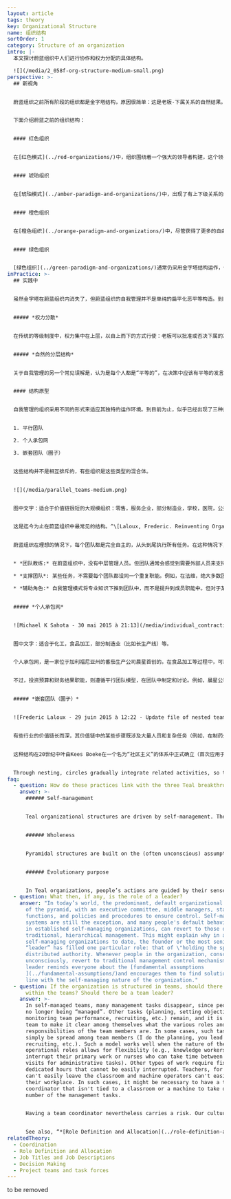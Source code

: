 ```yaml
---
layout: article
tags: theory
key: Organizational Structure
name: 组织结构
sortOrder: 1
category: Structure of an organization
intro: |-
  本文探讨蔚蓝组织中人们进行协作和权力分配的具体结构。

  ![](/media/2_058f-org-structure-medium-small.png)
perspective: >-
  ## 新视角


  蔚蓝组织之前所有阶段的组织都是金字塔结构，原因很简单：这是老板-下属关系的自然结果。在自我管理的组织中，同侪承诺取代了上司与下属的关系，金字塔消失了。权力是分散的，工作由分布式的、自我管理的团队或网络来完成。金字塔的静态等级制度让位给了流动的自然等级制度，在此，影响力流向了最有专业知识、激情或兴趣的人。蔚蓝组织摆脱了指挥和控制结构的僵化和迟钝，可以更迅速地作出反应，更加充满活力。各种反应“道法自然”的发生：组织的整体行为从团队和个人的行为中自然“出现”。^\[Teal organizations can be thought of as an example of a “complex adaptive system”: a "complex macroscopic collection" of relatively "similar and partially connected micro-structures" formed in order to adapt to the changing environment and increase its survivability as a macro-structure. They are complex in that they are dynamic networks of interactions, and their relationships are not aggregations of the individual static entities. They are adaptive in that the individual and collective behaviors mutate and self-organize corresponding to the change-initiating micro-event or collection of events." Source: Complex Adaptive Systems, Wikipedia, <http://en.wikipedia.org/wiki/Complex_adaptive_system>]


  下面介绍蔚蓝之前的组织结构：


  #### 红色组织


  在[红色模式](../red-organizations/)中，组织围绕着一个强大的领导者构建，这个领导者主要是出于恐惧而对其他人行使权力。没有什么正式的等级制度，红色组织在很大程度上依赖于首领的能力让所有成员保持一致，就像群狼围绕着头狼。


  #### 琥珀组织


  在[琥珀模式](../amber-paradigm-and-organizations/)中，出现了有上下级关系的组织结构图，形成了层次金字塔和清晰的指令链条。人们认同职务头衔和他们在等级制度中的地位。决策由层次结构的上层做出，下层只是服从指令。


  #### 橙色组织


  在[橙色组织](../orange-paradigm-and-organizations/)中，尽管获得了更多的自由，金字塔仍然是最基本结构。项目组、虚拟团队、跨职能计划、专家工作人员职能和内部顾问等，都是为了打破严格僵化的职能和层级界限，以加快沟通和促进创新而设置。


  #### 绿色组织


  [绿色组织](../green-paradigm-and-organizations/)通常仍采用金字塔结构运作，但一线成员的权力和自由度更大些。要求高层管理者分享控制权：领导从实干者、问题解决者和万金油转变为“仆人领导”。这通常是一个“倒金字塔”的象征，底层的CEO支持高层和中层管理人员，后者再来支持一线成员。
inPractice: >-
  ## 实践中


  虽然金字塔在蔚蓝组织内消失了，但蔚蓝组织的自我管理并不是单纯的扁平化恶平等构造。到目前为止的蔚蓝组织，根据其不同的运作环境，似乎分为三大类结构。这将在本文做进一步描述。不过这些类型都具有共同属性：权限分散，自然的分层结构。


  ##### *权力分散*


  在传统的等级制度中，权力集中在上层，以自上而下的方式行使：老板可以批准或否决下属的决定。在蔚蓝组织中，权力是分散的：每个感觉到问题或机遇的人都可以采取措施，利用组织对当前主题的集体智慧（流程），启动一个[决策过程](../decision-making/)。这些方法——有时被称为“建议过程”——并不是全体一致的共识决策（而是某个体站出来代表集体做出决策，这是典型的主权积分体运作方式），共识决策是对自我管理结构的一种普遍误解。


  ##### *自然的分层结构*


  关于自我管理的另一个常见误解是，认为是每个人都是“平等的”，在决策中应该有平等的发言权。事实上，当传统的等级制度不复存在时，许多自然的和流动的自然分层结构就会开花——一种基于发展、技能、才能、专长和认可加权的等级制度。在每一个问题上，会有某些同事比其他人更有专业知识、激情、或者更愿意出力。决策权和影响力自然流向这些拥有专业知识或愿意作出贡献的人。流动的、自然的等级制度取代了金字塔的固定权力分层。一个人的影响力取决于其才能、兴趣、技能和同事的信任。不再由个体在组织结构图中的等级位来强制决定或固定化各个成员的权力和影响力。


  #### 结构原型


  自我管理的组织采用不同的形式来适应其独特的运作环境。到目前为止，似乎已经出现了三种类型的自我管理结构：


  1. 平行团队

  2. 个人承包网

  3. 嵌套团队（圈子） 


  这些结构并不是相互排斥的，有些组织是这些类型的混合体。


  ![](/media/parallel_teams-medium.png)


  图中文字：适合于价值链很短的大规模组织：零售，服务企业，部分制造业，学校，医院，公共服务等。


  这是迄今为止在蔚蓝组织中最常见的结构。^\[Laloux, Frederic. Reinventing Organizations. Nelson Parker (2014), page 319.]案例包括布尔佐格（地理团队）和法维（客户团队）（见下文“启发性实践案例”）。如果组织已经成熟到能以团队高度自治的方式分解工作，而不需要太多跨团队的协作时，就非常适合此模型。团队并肩工作。在这个模型中，同事们在团队中自定义自己的角色以及他们对彼此做出的相互承诺。团队通常还会自治的处理招聘、规划、确定投资需求、制定预算（只在需要预算的情况下）、跟踪财务和非财务结果等。


  蔚蓝组织在理想的情况下，每个团队都是完全自主的，从头到尾执行所有任务。在这种情况下，组织中的每个成员都会满意地看到整个组织的目标实现，而不是像大型专业组织中那样，只是其中的一小部分接触到大目标。但有时，在具体业务实践的某些更局部的焦点上，通常还是需要一些人或团队去承担协作或支持角色：


  * *团队教练:* 在蔚蓝组织中，没有中层管理人员。但团队通常会感觉到需要外部人员来支持自己解决问题。在布尔佐格，这些人被称为区域辅导；在RHD，则称为枢纽经理。

  * *支撑团队*: 某些任务，不需要每个团队都设同一个重复职能。例如，在法维，绝大多数团队都是面向客户的单元——奥迪团队、大众汽车团队等。然而，还有少数团队专门负责支持其他团队，例如铸造团队。由各团队轮流运作一个铸造厂很不现实，投资重复的设备在每个团队中建一个铸造厂也毫无意义。RHD则设有公用支撑单元，比如负责培训（其“小型大学”）、房地产和工资管理等职能团队，这些部门支持外围的所有团队单元。

  * *辅助角色:* 自我管理模式将专业知识下推到团队中，而不是提升到成员职能中。但对于某些特定的专业知识或出于协作目的，创建一个辅助角色是有意义的。例如，在法维，设有一位工程师，专门支撑团队间交流创新结果和最佳实践（有助于推广智慧）。


  ##### *个人承包网*


  ![Michael K Sahota - 30 mai 2015 à 21:13](/media/individual_contracting.png "个人承包网")


  图中文字：适合于化工，食品加工，部分制造业（比如长生产线）等。


  个人承包网，是一家位于加利福尼亚州的番茄生产公司晨星首创的。在食品加工等过程中，可以找到一种相对稳定的、适合于食品加工的连续或长链的加工线。流程中的每个主要步骤通常只涉及少数人，因此不需要嵌套结构。通过单独的一对一承包，同事可以与上下游同行和与之密切协作的任何人达成明确的协议。这些承诺通常正式规定在书面文件中。


  不过，投资预算和财务结果职能，则遵循平行团队模型，在团队中制定和讨论。例如，晨星公司称之为“业务单元”，每个业务单元都与流程中的特定步骤（例如，番茄准备、切丁、罐装或包装）或支持服务（例如蒸汽生成或IT）相关联。


  ##### *嵌套团队（圈子）*


  ![Frederic Laloux - 29 juin 2015 à 12:22 - Update file of nested teams (presented as concentric circles rather than stacked in a pyramidal fashion ](/media/nested_teams_2-medium.png "嵌套团队")


  有些行业的价值链长而深，其价值链中的某些步骤既涉及大量人员和复杂任务（例如，在制药公司进行研究或在大型零售银行进行营销）。消费电子公司、大型媒体公司、银行、保险公司、汽车制造商、飞机制造公司和航空公司很可能拥有长而深的价值链。对于这些类型的公司，嵌套团队（通常称为圈子）可能特别合适，因为这个结构允许将总体目标分解为连续的、不太复杂的、更易于管理的片段。


  这种结构在20世纪中叶由Kees Boeke在一个名为“社区主义”的体系中正式确立（首次应用于荷兰的一所学校）。霍尔是由Brian Robertson在他的软件公司trinary software中首创的一种组织系统，它的结构也是嵌套团队（参见下面的“启发性实践案例”）。


  Through nesting, circles gradually integrate related activities, so there is a hierarchy of purpose, complexity, and scope, but not of people or power. Each circle has full authority to make decisions within the scope of its specific purpose. Decisions are not sent upwards, and cannot be overturned by members of overarching circles.
faq:
  - question: How do these practices link with the three Teal breakthroughs?
    answer: >-
      ###### Self-management


      Teal organizational structures are driven by self-management. The traditional boss-subordinate relationship gives way to a decentralized team structure and peer to peer commitments.


      ###### Wholeness


      Pyramidal structures are built on the (often unconscious) assumption that people cannot be trusted and must be controlled by their hierarchical superior. In Teal organizational structures, people are freed from the constraints of authority and can thus show up more fully.


      ###### Evolutionary purpose


      In Teal organizations, people’s actions are guided by their sense of the organization’s evolutionary purpose, not by what they are being told to do by someone higher up the organizational chain. Self-managing systems, based on sense and respond as opposed to command and control, tend to evolve much faster and respond more quickly to changes in the environment. Pyramidal organizations tend to change through less frequent, less timely and more brutal re-organizations.
  - question: What then, if any, is the role of a leader?
    answer: "In today’s world, the predominant, default organizational model is that
      of the pyramid, with an executive committee, middle managers, staff
      functions, and policies and procedures to ensure control. Self-managing
      systems are still the exception, and many people's default behaviors, even
      in established self-managing organizations, can revert to those of more
      traditional, hierarchical management. This might explain why in all
      self-managing organizations to date, the founder or the most senior
      “leader” has filled one particular role: that of \"holding the space\" of
      distributed authority. Whenever people in the organization, consciously or
      unconsciously, revert to traditional management control mechanisms, the
      leader reminds everyone about the [fundamental assumptions
      ](../fundamental-assumptions/)and encourages them to find solutions in
      line with the self-managing nature of the organization."
  - question: If the organization is structured in teams, should there be structure
      within the teams? Should there be a team leader?
    answer: >-
      In self-managed teams, many management tasks disappear, since people are
      no longer being “managed”. Other tasks (planning, setting objectives,
      monitoring team performance, recruiting, etc.) remain, and it is up to the
      team to make it clear among themselves what the various roles and task
      responsibilities of the team members are. In some cases, such tasks can
      simply be spread among team members (I do the planning, you lead the
      recruiting, etc.). Such a model works well when the nature of the team’s
      operational roles allows for flexibility (e.g., knowledge workers who can
      interrupt their primary work or nurses who can take time between patient
      visits for administrative tasks). Other types of work require fixed and
      dedicated hours that cannot be easily interrupted. Teachers, for instance,
      can't easily leave the classroom and machine operators can't easily leave
      their workplace. In such cases, it might be necessary to have a team
      coordinator that isn't tied to a classroom or a machine to take on a
      number of the management tasks.


      Having a team coordinator nevertheless carries a risk. Our cultural baggage of hierarchy is so strong that over time, team coordinators could start behaving like bosses and become the primary decision makers on their teams. At FAVI, a simple but powerful relief valve exists. Should a team leader find the taste of power too sweet, workers can choose at any moment to join another team.


      See also, “*[Role Definition and Allocation](../role-definition-and-allocation/)*”.
relatedTheory:
  - Coordination
  - Role Definition and Allocation
  - Job Titles and Job Descriptions
  - Decision Making
  - Project teams and task forces
---
```

to be removed